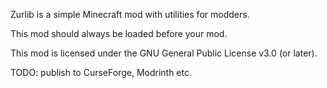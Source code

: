 Zurlib is a simple Minecraft mod with utilities for modders.

This mod should always be loaded before your mod.

This mod is licensed under the GNU General Public License v3.0 (or later).

TODO: publish to CurseForge, Modrinth etc.

